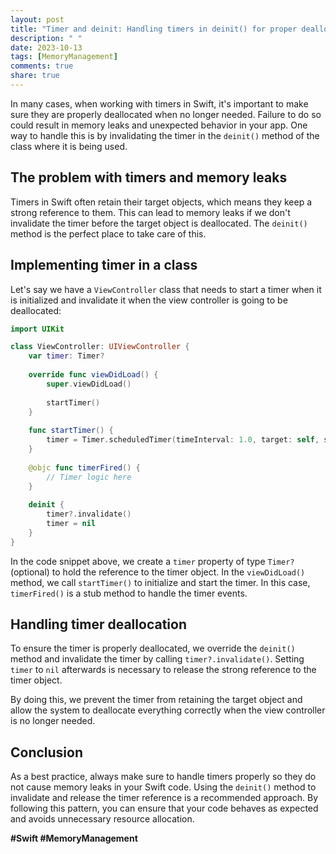 ```yaml
---
layout: post
title: "Timer and deinit: Handling timers in deinit() for proper deallocation"
description: " "
date: 2023-10-13
tags: [MemoryManagement]
comments: true
share: true
---
```


In many cases, when working with timers in Swift, it's important to make sure they are properly deallocated when no longer needed. Failure to do so could result in memory leaks and unexpected behavior in your app. One way to handle this is by invalidating the timer in the `deinit()` method of the class where it is being used.

## The problem with timers and memory leaks

Timers in Swift often retain their target objects, which means they keep a strong reference to them. This can lead to memory leaks if we don't invalidate the timer before the target object is deallocated. The `deinit()` method is the perfect place to take care of this.

## Implementing timer in a class

Let's say we have a `ViewController` class that needs to start a timer when it is initialized and invalidate it when the view controller is going to be deallocated:

```swift
import UIKit

class ViewController: UIViewController {
    var timer: Timer?
    
    override func viewDidLoad() {
        super.viewDidLoad()
        
        startTimer()
    }
    
    func startTimer() {
        timer = Timer.scheduledTimer(timeInterval: 1.0, target: self, selector: #selector(timerFired), userInfo: nil, repeats: true)
    }
    
    @objc func timerFired() {
        // Timer logic here
    }
    
    deinit {
        timer?.invalidate()
        timer = nil
    }
}
```

In the code snippet above, we create a `timer` property of type `Timer?` (optional) to hold the reference to the timer object. In the `viewDidLoad()` method, we call `startTimer()` to initialize and start the timer. In this case, `timerFired()` is a stub method to handle the timer events.

## Handling timer deallocation

To ensure the timer is properly deallocated, we override the `deinit()` method and invalidate the timer by calling `timer?.invalidate()`. Setting `timer` to `nil` afterwards is necessary to release the strong reference to the timer object.

By doing this, we prevent the timer from retaining the target object and allow the system to deallocate everything correctly when the view controller is no longer needed.

## Conclusion

As a best practice, always make sure to handle timers properly so they do not cause memory leaks in your Swift code. Using the `deinit()` method to invalidate and release the timer reference is a recommended approach. By following this pattern, you can ensure that your code behaves as expected and avoids unnecessary resource allocation.

**#Swift #MemoryManagement**